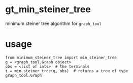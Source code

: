 # gt_min_steiner_tree

minimum steiner tree algorithm for `graph_tool`

# usage

    from minimum_steiner_tree import min_steiner_tree
    g = <graph_tool.Graph object>
    obs = <list of ints>  # the terminals
    t = min_steiner_tree(g, obs)  # returns a tree of type graph_tool.Graph
